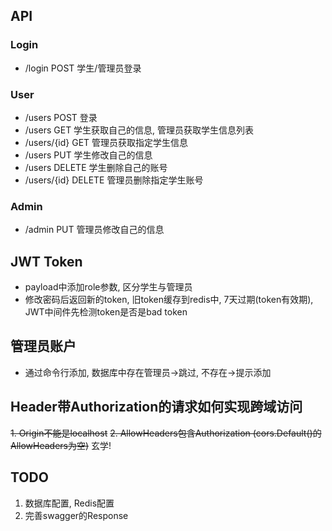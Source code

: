 ## API

### Login
- /login POST 学生/管理员登录
### User
- /users POST 登录
- /users GET 学生获取自己的信息, 管理员获取学生信息列表
- /users/{id} GET 管理员获取指定学生信息
- /users PUT 学生修改自己的信息
- /users DELETE 学生删除自己的账号
- /users/{id} DELETE 管理员删除指定学生账号
### Admin
- /admin PUT 管理员修改自己的信息

## JWT Token
- payload中添加role参数, 区分学生与管理员
- 修改密码后返回新的token, 旧token缓存到redis中, 7天过期(token有效期), JWT中间件先检测token是否是bad token

## 管理员账户
- 通过命令行添加, 数据库中存在管理员->跳过, 不存在->提示添加

## Header带Authorization的请求如何实现跨域访问
~~1. Origin不能是localhost~~
~~2. AllowHeaders包含Authorization (cors.Default()的AllowHeaders为空)~~
玄学!

## TODO
1. 数据库配置, Redis配置
2. 完善swagger的Response